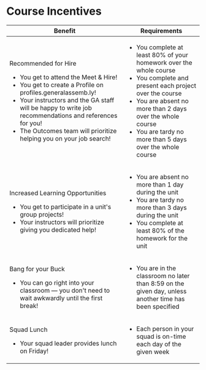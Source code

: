 # Course Incentives

<table>
  <thead>
    <tr>
      <th>Benefit</th>
      <th>Requirements</th>
    </tr>
  </thead>
  <tbody>
    <tr>
      <td>
        <p>Recommended for Hire</p>
        <ul>
          <li>You get to attend the Meet &amp; Hire!</li>
          <li>You get to create a Profile on profiles.generalassemb.ly!</li>
          <li>Your instructors and the GA staff will be happy to write job recommendations and references for you!</li>
          <li>The Outcomes team will prioritize helping you on your job search!</li>
        </ul>
      </td>
      <td>
        <ul>
          <li>You complete at least 80% of your homework over the whole course</li>
          <li>You complete and present each project over the course</li>
          <li>You are absent no more than 2 days over the whole course</li>
          <li>You are tardy no more than 5 days over the whole course</li>
        </ul>
      </td>
    </tr>
    <tr>
      <td>
        <p>Increased Learning Opportunities</p>
        <ul>
          <li>You get to participate in a unit's group projects!</li>
          <li>Your instructors will prioritize giving you dedicated help!</li>
        </ul>
      </td>
      <td>
        <ul>
          <li>You are absent no more than 1 day during the unit</li>
          <li>You are tardy no more than 3 days during the unit</li>
          <li>You complete at least 80% of the homework for the unit</li>
        </ul>
      </td>
    </tr>
    <tr>
      <td>
        <p>Bang for your Buck</p>
        <ul>
          <li>You can go right into your classroom &mdash; you don't need to wait awkwardly until the first break!</li>
        </ul>
      </td>
      <td>
        <ul>
          <li>You are in the classroom no later than 8:59 on the given day, unless another time has been specified</li>
        </ul>
      </td>
    </tr>
    <tr>
      <td>
        <p>Squad Lunch</p>
        <ul>
          <li>Your squad leader provides lunch on Friday!</li>
        </ul>
      </td>
      <td>
        <ul>
          <li>Each person in your squad is on-time each day of the given week</li>
        </ul>
      </td>
    </tr>
  </tbody>
</table>

